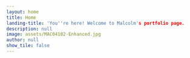 ```yaml
---
layout: home
title: Home
landing-title: 'You''re here! Welcome to Malcolm's portfolio page.
description: null
image: assets/MAC04102-Enhanced.jpg
author: null
show_tile: false
---
```

